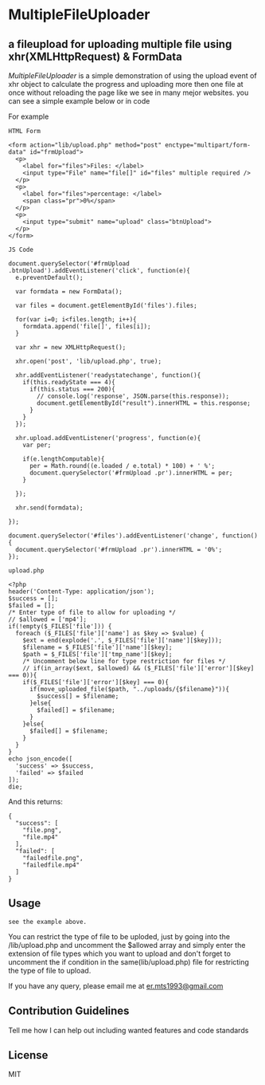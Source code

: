 # MultipleFileUploader

## a fileupload for uploading multiple file using xhr(XMLHttpRequest) & FormData

_MultipleFileUploader_ is a simple demonstration of using the upload event of xhr object to calculate the progress and uploading more then one file at once without reloading the page like we see in many mejor websites. you can see a simple example below or in code

For example

    HTML Form
    
    <form action="lib/upload.php" method="post" enctype="multipart/form-data" id="frmUpload">
      <p>
        <label for="files">Files: </label>
        <input type="File" name="file[]" id="files" multiple required />
      </p>
      <p>
        <label for="files">percentage: </label>
        <span class="pr">0%</span>
      </p>
      <p>
        <input type="submit" name="upload" class="btnUpload">
      </p>
    </form>
    
    JS Code
    
    document.querySelector('#frmUpload .btnUpload').addEventListener('click', function(e){
      e.preventDefault();

      var formdata = new FormData();

      var files = document.getElementById('files').files;

      for(var i=0; i<files.length; i++){
        formdata.append('file[]', files[i]);
      }

      var xhr = new XMLHttpRequest();

      xhr.open('post', 'lib/upload.php', true);

      xhr.addEventListener('readystatechange', function(){
        if(this.readyState === 4){
          if(this.status === 200){
            // console.log('response', JSON.parse(this.response));
            document.getElementById("result").innerHTML = this.response;
          }
        }
      });

      xhr.upload.addEventListener('progress', function(e){
        var per;

        if(e.lengthComputable){
          per = Math.round((e.loaded / e.total) * 100) + ' %';
          document.querySelector('#frmUpload .pr').innerHTML = per;
        }

      });

      xhr.send(formdata);

    });

    document.querySelector('#files').addEventListener('change', function(){
      document.querySelector('#frmUpload .pr').innerHTML = '0%';
    });
    
    upload.php
    
    <?php
    header('Content-Type: application/json');
    $success = [];
    $failed = [];
    /* Enter type of file to allow for uploading */
    // $allowed = ['mp4'];
    if(!empty($_FILES['file'])) {
      foreach ($_FILES['file']['name'] as $key => $value) {
        $ext = end(explode('.', $_FILES['file']['name'][$key]));
        $filename = $_FILES['file']['name'][$key];
        $path = $_FILES['file']['tmp_name'][$key];
        /* Uncomment below line for type restriction for files */
        // if(in_array($ext, $allowed) && ($_FILES['file']['error'][$key] === 0)){
        if($_FILES['file']['error'][$key] === 0){
          if(move_uploaded_file($path, "../uploads/{$filename}")){
            $success[] = $filename;
          }else{
            $failed[] = $filename;
          }
        }else{
          $failed[] = $filename;
        }
      }
    }
    echo json_encode([
      'success' => $success,
      'failed' => $failed
    ]);
    die;
    
And this returns:
    
    {
      "success": [
        "file.png",
        "file.mp4"
      ],
      "failed": [
        "failedfile.png",
        "failedfile.mp4"
      ]
    }


## Usage

    see the example above.
    
   You can restrict the type of file to be uploded, just by going into the /lib/upload.php and uncomment the $allowed array and simply enter the extension of file types which you want to upload and don't forget to uncomment the if condition in the same(lib/upload.php) file for restricting the type of file to upload.
   
   If you have any query, please email me at er.mts1993@gmail.com

## Contribution Guidelines
Tell me how I can help out including wanted features and code standards

## License
MIT
